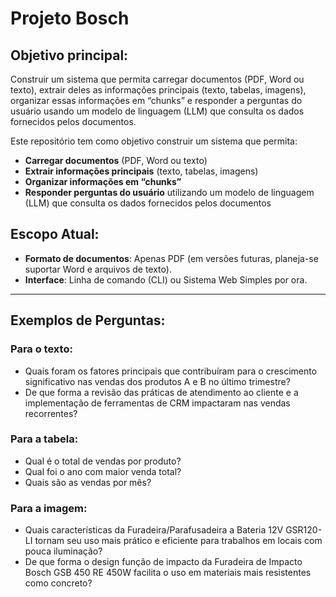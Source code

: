# Projeto Bosch

## Objetivo principal:

Construir um sistema que permita carregar documentos (PDF, Word ou texto), extrair deles as informações principais (texto, tabelas, imagens), organizar essas informações em “chunks” e responder a perguntas do usuário usando um modelo de linguagem (LLM) que consulta os dados fornecidos pelos documentos.

Este repositório tem como objetivo construir um sistema que permita:

- **Carregar documentos** (PDF, Word ou texto)
- **Extrair informações principais** (texto, tabelas, imagens)
- **Organizar informações em “chunks”**
- **Responder perguntas do usuário** utilizando um modelo de linguagem (LLM) que consulta os dados fornecidos pelos documentos

## Escopo Atual:

- **Formato de documentos**: Apenas PDF (em versões futuras, planeja-se suportar Word e arquivos de texto).
- **Interface**: Linha de comando (CLI) ou Sistema Web Simples por ora.

---

## Exemplos de Perguntas:

### Para o texto:
- Quais foram os fatores principais que contribuíram para o crescimento significativo nas vendas dos produtos A e B no último trimestre?
- De que forma a revisão das práticas de atendimento ao cliente e a implementação de ferramentas de CRM impactaram nas vendas recorrentes?

### Para a tabela:
- Qual é o total de vendas por produto?
- Qual foi o ano com maior venda total?
- Quais são as vendas por mês?

### Para a imagem:
- Quais características da Furadeira/Parafusadeira a Bateria 12V GSR120-LI tornam seu uso mais prático e eficiente para trabalhos em locais com pouca iluminação?
- De que forma o design função de impacto da Furadeira de Impacto Bosch GSB 450 RE 450W facilita o uso em materiais mais resistentes como concreto?
